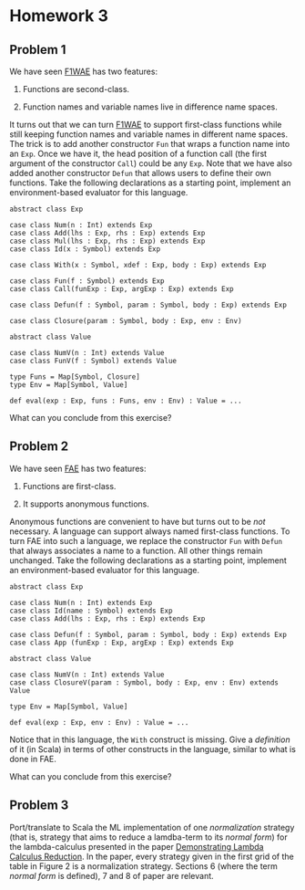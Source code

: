 # Homework 3

## Problem 1

We have seen [F1WAE](../../lecturenotes/f1wae.scala) has two features:

1. Functions are second-class.

2. Function names and variable names live in difference name spaces.

It turns out that we can turn [F1WAE](../../lecturenotes/f1wae.scala) to
support first-class functions while still keeping function names and variable
names in different name spaces.  The trick is to add another constructor `Fun`
that wraps a function name into an `Exp`.  Once we have it, the head position
of a function call (the first argument of the constructor `Call`) could be any
`Exp`.  Note that we have also added another constructor `Defun` that allows
users to define their own functions.  Take the following declarations as a
starting point, implement an environment-based evaluator for this language.

```
abstract class Exp 

case class Num(n : Int) extends Exp
case class Add(lhs : Exp, rhs : Exp) extends Exp
case class Mul(lhs : Exp, rhs : Exp) extends Exp
case class Id(x : Symbol) extends Exp 

case class With(x : Symbol, xdef : Exp, body : Exp) extends Exp

case class Fun(f : Symbol) extends Exp
case class Call(funExp : Exp, argExp : Exp) extends Exp

case class Defun(f : Symbol, param : Symbol, body : Exp) extends Exp

case class Closure(param : Symbol, body : Exp, env : Env)

abstract class Value

case class NumV(n : Int) extends Value
case class FunV(f : Symbol) extends Value

type Funs = Map[Symbol, Closure]
type Env = Map[Symbol, Value]

def eval(exp : Exp, funs : Funs, env : Env) : Value = ...
```

What can you conclude from this exercise?

## Problem 2

We have seen [FAE](../../lecturenotes/fae.scala) has two features:

1. Functions are first-class.

2. It supports anonymous functions.

Anonymous functions are convenient to have but turns out to be _not_ necessary.
A language can support always named first-class functions.  To turn FAE into
such a language, we replace the constructor `Fun` with `Defun` that always
associates a name to a function.  All other things remain unchanged.  Take the
following declarations as a starting point, implement an environment-based
evaluator for this language.

```
abstract class Exp

case class Num(n : Int) extends Exp
case class Id(name : Symbol) extends Exp
case class Add(lhs : Exp, rhs : Exp) extends Exp

case class Defun(f : Symbol, param : Symbol, body : Exp) extends Exp
case class App (funExp : Exp, argExp : Exp) extends Exp

abstract class Value

case class NumV(n : Int) extends Value
case class ClosureV(param : Symbol, body : Exp, env : Env) extends Value

type Env = Map[Symbol, Value]

def eval(exp : Exp, env : Env) : Value = ...
```

Notice that in this language, the `With` construct is missing.  Give a
_definition_ of it (in Scala) in terms of other constructs in the language,
similar to what is done in FAE.

What can you conclude from this exercise?

## Problem 3

Port/translate to Scala the ML implementation of one _normalization_ strategy
(that is, strategy that aims to reduce a lamdba-term to its _normal form_) for
the lambda-calculus presented in the paper [Demonstrating Lambda Calculus
Reduction](http://www.itu.dk/~sestoft/papers/sestoft-lamreduce.pdf).  In the
paper, every strategy given in the first grid of the table in Figure 2 is a
normalization strategy.  Sections 6 (where the term _normal form_ is defined),
7 and 8 of paper are relevant.

